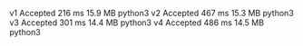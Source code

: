 v1	Accepted	216 ms	15.9 MB	python3
v2  Accepted	467 ms	15.3 MB	python3
v3	Accepted	301 ms	14.4 MB	python3
v4  Accepted	486 ms	14.5 MB	python3
